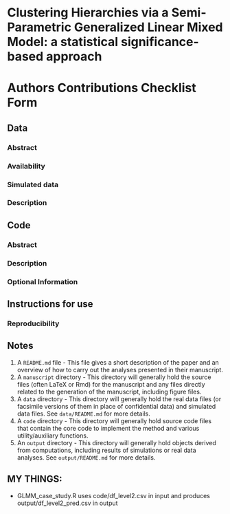 Clustering Hierarchies via a Semi-Parametric Generalized Linear Mixed Model: a statistical significance-based approach
================

# Authors Contributions Checklist Form

## Data

### Abstract

### Availability

### Simulated data

### Description


## Code

### Abstract

### Description

### Optional Information

## Instructions for use

### Reproducibility

## Notes

1.  A `README.md` file - This file gives a short description of the
    paper and an overview of how to carry out the analyses presented in their manuscript.
2.  A `manuscript` directory - This directory will generally hold the source files
    (often LaTeX or Rmd) for the manuscript and any files directly related to the
    generation of the manuscript, including figure files.
3.  A `data` directory - This directory will generally hold the real data files 
    (or facsimile versions of them in place of confidential data) and simulated data files.
    See `data/README.md` for more details. 
4.  A `code` directory - This directory will generally hold 
    source code files that contain the core code to implement the method and various utility/auxiliary functions.
5.  An `output` directory - This directory will generally hold objects derived
    from computations, including results of simulations or real data analyses. See `output/README.md` for more details.





## MY THINGS:

* GLMM_case_study.R uses code/df_level2.csv in input and produces output/df_level2_pred.csv in output

